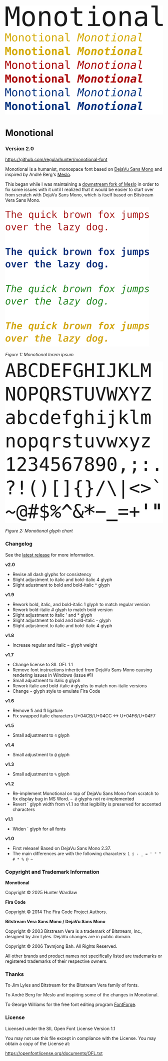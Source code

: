 ![Typeface graphic](doc/monotional.png)

# Monotional

### Version 2.0

https://github.com/regularhunter/monotional-font

Monotional is a humanist, monospace font based on 
[DejaVu Sans Mono](https://github.com/dejavu-fonts/dejavu-fonts) and 
inspired by André Berg's [Meslo](https://github.com/andreberg/Meslo-Font).

This began while I was maintaining a 
[downstream fork of Meslo](https://github.com/regularhunter/Meslo-Font/) 
in order to fix some issues with it until I realized that it would be easier to 
start over from scratch with DejaVu Sans Mono, which is itself based on 
Bitstream Vera Sans Mono.

![Ipsum lorem](doc/monotional-ipsumlorem.png)

*Figure 1: Monotional lorem ipsum*

![Glyphs](doc/monotional-glyphs.png)

*Figure 2: Monotional glyph chart*

### Changelog

See the [latest release](https://github.com/regularhunter/monotional-font/releases) 
for more information.

**v2.0**
 * Revise all dash glyphs for consistency
 * Slight adjustment to italic and bold-italic 4 glyph
 * Slight adustment to bold and bold-italic ^ glyph

**v1.9**

 * Rework bold, italic, and bold-italic 1 glyph to match regular version
 * Rework bold-italic # glyph to match bold version
 * Slight adjustment to italic ' and * glyph
 * Slight adjustment to bold and bold-italic - glyph
 * Slight adjustment to italic and bold-italic 4 glyph

**v1.8**

 * Increase regular and italic ` ~ ` glyph weight

**v1.7**

 * Change license to SIL OFL 1.1
 * Remove font instructions inherited from DejaVu Sans Mono causing 
rendering issues in Windows (issue #1)
 * Small adjustment to italic ` @ ` glyph
 * Rework italic and bold-italic ` # ` glyphs to match non-italic 
versions
 * Change ` ~ ` glyph style to emulate Fira Code

**v1.6**

 * Remove fi and fl ligature
 * Fix swapped italic characters U+04CB/U+04CC <-> U+04F6/U+04F7

**v1.5**

 * Small adjustment to ` 4 ` glyph

**v1.4**

 * Small adjustment to ` @ ` glyph

**v1.3**

 * Small adjustment to ` % ` glyph

**v1.2**

 * Re-implement Monotional on top of DejaVu Sans Mono from scratch to 
fix display bug in MS Word. ` ~ @ ` glyphs not re-implemented
 * Revert \` glyph width from v1.1 so that legibility is preserved for accented 
characters

**v1.1**

 * Widen \` glyph for all fonts

**v1.0**

 * First release! Based on DejaVu Sans Mono 2.37.
 * The main differences are with the following characters: ` 1 i - _ = ' " ^ # * % @ ~ `

### Copyright and Trademark Information

**Monotional**

Copyright © 2025 Hunter Wardlaw

**Fira Code**

Copyright © 2014 The Fira Code Project Authors.

**Bitstream Vera Sans Mono / DejaVu Sans Mono**

Copyright © 2003 Bitstream Vera is a trademark of Bitstream, Inc., designed by Jim Lyles.
DejaVu changes are in public domain.

Copyright © 2006 Tavmjong Bah. All Rights Reserved.

All other brands and product names not specifically listed are trademarks or
registered trademarks of their respective owners.

### Thanks

To Jim Lyles and Bitstream for the Bitstream Vera family of fonts.

To André Berg for Meslo and inspiring some of the changes in Monotional.

To George Williams for the free font editing program 
[FontForge](http://fontforge.org).

### License

Licensed under the SIL Open Font License Version 1.1

You may not use this file except in compliance with the License. 
You may obtain a copy of the License at:

https://openfontlicense.org/documents/OFL.txt
